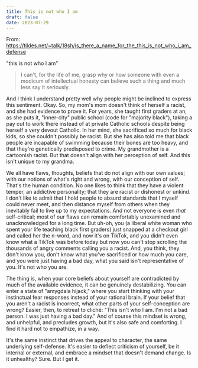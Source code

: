 ```yaml
---
title: This is not who I am
draft: false
date: 2023-07-29
---
```


From: https://tildes.net/~talk/18sh/is_there_a_name_for_the_this_is_not_who_i_am_defense

"this is not who I am"

> I can't, for the life of me, grasp why or how someone with even a modicum of intellectual honesty can believe such a thing and much less say it seriously.

And I think I understand pretty well why people might be inclined to express this sentiment. Okay. So, my mom's mom doesn't think of herself a racist, and she had evidence to prove it. For years, she taught first graders at an, as she puts it, "inner-city" public school (code for "majority black"), taking a pay cut to work there instead of at private Catholic schools despite being herself a very devout Catholic. In her mind, she sacrificed so much for black kids, so she couldn't possibly be racist. But she has also told me that black people are incapable of swimming because their bones are too heavy, and that they're genetically predisposed to crime. My grandmother is a cartoonish racist. But that doesn't align with her perception of self. And this isn't unique to my grandma.

We all have flaws, thoughts, beliefs that do not align with our own values; with our notions of what's right and wrong, with our conception of self. That's the human condition. No one likes to think that they have a violent temper, an addictive personality; that they are racist or dishonest or unkind. I don't like to admit that I hold people to absurd standards that I myself could never meet, and then distance myself from others when they inevitably fail to live up to my expectations. And not everyone is even _that_ self-critical; most of our flaws can remain comfortably unexamined and unacknowledged for a long time. But uh-oh, you (a liberal white woman who spent your life teaching black first graders) just snapped at a checkout girl and called her the n-word, and now it's on TikTok, and you didn't even know what a TikTok was before today but now you can't stop scrolling the thousands of angry comments calling you a racist. And, you think, they don't know you, don't know what you've sacrificed or how much you care, and you were just having a bad day, what you said isn't representative of you. It's not who you are.

The thing is, when your core beliefs about yourself are contradicted by much of the available evidence, it can be genuinely destabilizing. You can enter a state of "amygdala hijack," where you start thinking with your instinctual fear responses instead of your rational brain. If your belief that you aren't a racist is incorrect, what other parts of your self-conception are wrong? Easier, then, to retreat to cliché: "This isn't who I am. I'm not a bad person. I was just having a bad day." And of course this mindset is wrong, and unhelpful, and precludes growth, but it's also safe and comforting. I find it hard not to empathize, in a way.

It's the same instinct that drives the appeal to character, the same underlying self-defense. It's easier to deflect criticism of yourself, be it internal or external, and embrace a mindset that doesn't demand change. Is it unhealthy? Sure. But I get it.
